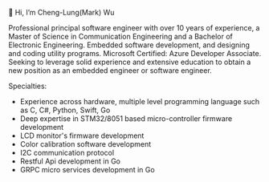 👋 Hi, I’m Cheng-Lung(Mark) Wu

Professional principal software engineer with over 10 years of experience, a Master of Science in Communication Engineering and a Bachelor of Electronic Engineering. Embedded software development, and designing and coding utility programs. Microsoft Certified: Azure Developer Associate. Seeking to leverage solid experience and extensive education to obtain a new position as an embedded engineer or software engineer.

Specialties:
* Experience across hardware, multiple level programming language such as C, C#, Python, Swift, Go
* Deep expertise in STM32/8051 based micro-controller firmware development
* LCD monitor's firmware development
* Color calibration software development
* I2C communication protocol
* Restful Api development in Go
* GRPC micro services development in Go

